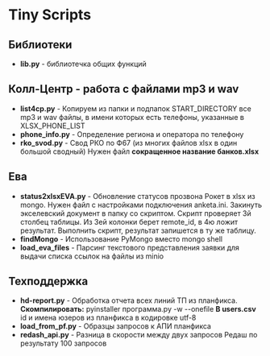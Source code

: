 # Tiny Scripts
## Библиотеки
* **lib.py** - библиотечка общих функций
## Колл-Центр - работа с файлами mp3 и wav
* **list4cp.py** - Копируем из папки и подпапок START_DIRECTORY все mp3 и wav файлы, в имени которых есть телефоны, указанные в XLSX_PHONE_LIST
* **phone_info.py** - Определение региона и оператора по телефону
* **rko_svod.py** - Свод РКО по Ф67 (из многих файлов xlsx в один большой сводный) Нужен файл **сокращенное название банков.xlsx** 
## Ева
* **status2xlsxEVA.py** - Обновление статусов прозвона Рокет в xlsx из mongo. Нужен файл с настройками подключения anketa.ini. Закинуть экселевский документ в папку со скриптом. Скрипт проверяет 3й столбец таблицы. Из 3ей колонки берет remote_id, в 4ю ложит результат. Выполнить скрипт, результат запишется в ту же таблицу.
* **findMongo** - Использование PyMongo вместо mongo shell
* **load_eva_files** - Парсинг текстового представления заявки для выдачи списка ссылок на файлы из minio 
## Техподдержка
* **hd-report.py** - Обработка отчета всех линий ТП из планфикса. **Скомпилировать:**  pyinstaller программа.py -w --onefile **В users.csv** id и имена юзеров из планфикса в кодировке utf-8
* **load_from_pf.py** - Образцы запросов к АПИ планфикса
* **redash_api.py** - Разница в скорости между двух запросов Редаш по результату 100 запросов

